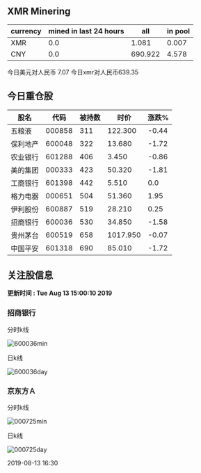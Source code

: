 ## XMR Minering

|currency|mined in last 24 hours|all|in pool|
|---|---|---|---|
|XMR|0.0|1.081|0.007|
|CNY|0.0|690.922|4.578|

今日美元对人民币 7.07	今日xmr对人民币639.35


## 今日重仓股 

|股名|代码|被持数|时价|涨跌%|
|---|---|---|---|---|
|五粮液|000858|311|122.300|-0.44|
|保利地产|600048|322|13.680|-1.72|
|农业银行|601288|406|3.450|-0.86|
|美的集团|000333|423|50.320|-1.81|
|工商银行|601398|442|5.510|0.0|
|格力电器|000651|504|51.360|1.95|
|伊利股份|600887|519|28.210|0.25|
|招商银行|600036|530|34.850|-1.58|
|贵州茅台|600519|658|1017.950|-0.07|
|中国平安|601318|690|85.010|-1.72|

## 关注股信息
**更新时间 : Tue Aug 13 15:00:10 2019**
### 招商银行 
分时k线

![600036min](http://image.sinajs.cn/newchart/min/n/sh600036.gif)

日k线

![600036day](http://image.sinajs.cn/newchart/daily/n/sh600036.gif)

### 京东方Ａ 
分时k线

![000725min](http://image.sinajs.cn/newchart/min/n/sz000725.gif)

日k线

![000725day](http://image.sinajs.cn/newchart/daily/n/sz000725.gif)

2019-08-13 16:30